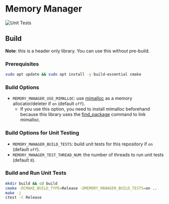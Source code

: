 # Memory Manager

![Unit Tests](https://github.com/dbgroup-nagoya-u/memory-manager/workflows/Unit%20Tests/badge.svg?branch=main)

## Build

**Note**: this is a header only library. You can use this without pre-build.

### Prerequisites

```bash
sudo apt update && sudo apt install -y build-essential cmake
```

### Build Options

- `MEMORY_MANAGER_USE_MIMALLOC`: use [mimalloc](https://github.com/microsoft/mimalloc) as a memory allocator/deleter if `on` (default `off`).
    - If you use this option, you need to install mimalloc beforehand because this library uses the [find_package](https://cmake.org/cmake/help/latest/command/find_package.html) command to link mimalloc.

### Build Options for Unit Testing

- `MEMORY_MANAGER_BUILD_TESTS`: build unit tests for this repository if `on` (default `off`).
- `MEMORY_MANAGER_TEST_THREAD_NUM`: the number of threads to run unit tests (default `8`).

### Build and Run Unit Tests

```bash
mkdir build && cd build
cmake -DCMAKE_BUILD_TYPE=Release -DMEMORY_MANAGER_BUILD_TESTS=on ..
make -j
ctest -C Release
```
